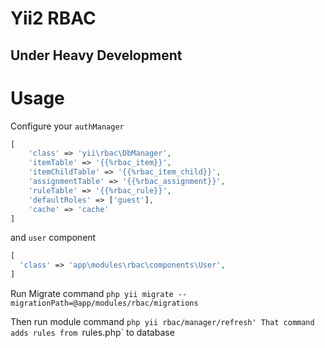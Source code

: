 # Yii2 RBAC
## Under Heavy Development

# Usage

Configure your `authManager`
```php
[
    'class' => 'yii\rbac\DbManager',
    'itemTable' => '{{%rbac_item}}',
    'itemChildTable' => '{{%rbac_item_child}}',
    'assignmentTable' => '{{%rbac_assignment}}',
    'ruleTable' => '{{%rbac_rule}}',
    'defaultRoles' => ['guest'],
    'cache' => 'cache'
]
```
and `user` component

```php
[
  'class' => 'app\modules\rbac\components\User',
]
```
Run Migrate command
`php yii migrate --migrationPath=@app/modules/rbac/migrations`

Then run module command `php yii rbac/manager/refresh'
That command adds rules from `rules.php` to database
